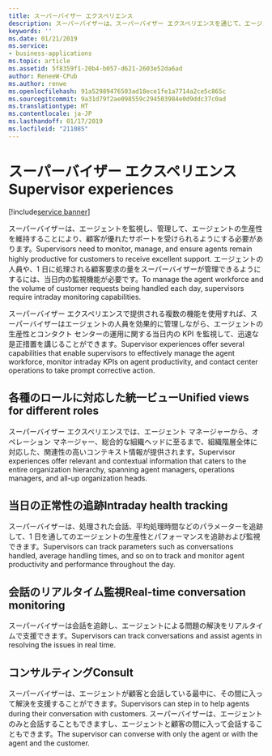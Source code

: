 ```yaml
---
title: スーパーバイザー エクスペリエンス
description: スーパーバイザーは、スーパーバイザー エクスペリエンスを通じて、エージェントの人員を効果的に管理しながら、エージェントの生産性に関する当日内の KPI を監視して、迅速な是正措置を講じることができます。
keywords: ''
ms.date: 01/21/2019
ms.service:
- business-applications
ms.topic: article
ms.assetid: 5f8359f1-20b4-b057-d621-2603e52da6ad
author: ReneeW-CPub
ms.author: renwe
ms.openlocfilehash: 91a52989476503ad18ece1fe1a7714a2ce5c865c
ms.sourcegitcommit: 9a31d79f2ae098559c294503984e0d9ddc37c0ad
ms.translationtype: HT
ms.contentlocale: ja-JP
ms.lasthandoff: 01/17/2019
ms.locfileid: "211085"
---
```

#  <a name="supervisor-experiences"></a><span data-ttu-id="d26df-103">スーパーバイザー エクスペリエンス</span><span class="sxs-lookup"><span data-stu-id="d26df-103">Supervisor experiences</span></span>
[!include[service banner](../../includes/service.md)]



<span data-ttu-id="d26df-104">スーパーバイザーは、エージェントを監視し、管理して、エージェントの生産性を維持することにより、顧客が優れたサポートを受けられるようにする必要があります。</span><span class="sxs-lookup"><span data-stu-id="d26df-104">Supervisors need to monitor, manage, and ensure agents remain highly productive for customers to receive excellent support.</span></span> <span data-ttu-id="d26df-105">エージェントの人員や、1 日に処理される顧客要求の量をスーパーバイザーが管理できるようにするには、当日内の監視機能が必要です。</span><span class="sxs-lookup"><span data-stu-id="d26df-105">To manage the agent workforce and the volume of customer requests being handled each day, supervisors require intraday monitoring capabilities.</span></span>

<span data-ttu-id="d26df-106">スーパーバイザー エクスペリエンスで提供される複数の機能を使用すれば、スーパーバイザーはエージェントの人員を効果的に管理しながら、エージェントの生産性とコンタクト センターの運用に関する当日内の KPI を監視して、迅速な是正措置を講じることができます。</span><span class="sxs-lookup"><span data-stu-id="d26df-106">Supervisor experiences offer several capabilities that enable supervisors to effectively manage the agent workforce, monitor intraday KPIs on agent productivity, and contact center operations to take prompt corrective action.</span></span> 

## <a name="unified-views-for-different-roles"></a><span data-ttu-id="d26df-107">各種のロールに対応した統一ビュー</span><span class="sxs-lookup"><span data-stu-id="d26df-107">Unified views for different roles</span></span>

<span data-ttu-id="d26df-108">スーパーバイザー エクスペリエンスでは、エージェント マネージャーから、オペレーション マネージャー、総合的な組織ヘッドに至るまで、組織階層全体に対応した、関連性の高いコンテキスト情報が提供されます。</span><span class="sxs-lookup"><span data-stu-id="d26df-108">Supervisor experiences offer relevant and contextual information that caters to the entire organization hierarchy, spanning agent managers, operations managers, and all-up organization heads.</span></span>

## <a name="intraday-health-tracking"></a><span data-ttu-id="d26df-109">当日の正常性の追跡</span><span class="sxs-lookup"><span data-stu-id="d26df-109">Intraday health tracking</span></span>

<span data-ttu-id="d26df-110">スーパーバイザーは、処理された会話、平均処理時間などのパラメーターを追跡して、1 日を通してのエージェントの生産性とパフォーマンスを追跡および監視できます。</span><span class="sxs-lookup"><span data-stu-id="d26df-110">Supervisors can track parameters such as conversations handled, average handling times, and so on to track and monitor agent productivity and performance throughout the day.</span></span>

## <a name="real-time-conversation-monitoring"></a><span data-ttu-id="d26df-111">会話のリアルタイム監視</span><span class="sxs-lookup"><span data-stu-id="d26df-111">Real-time conversation monitoring</span></span> 

<span data-ttu-id="d26df-112">スーパーバイザーは会話を追跡し、エージェントによる問題の解決をリアルタイムで支援できます。</span><span class="sxs-lookup"><span data-stu-id="d26df-112">Supervisors can track conversations and assist agents in resolving the issues in real time.</span></span> 

## <a name="consult"></a><span data-ttu-id="d26df-113">コンサルティング</span><span class="sxs-lookup"><span data-stu-id="d26df-113">Consult</span></span>

<span data-ttu-id="d26df-114">スーパーバイザーは、エージェントが顧客と会話している最中に、その間に入って解決を支援することができます。</span><span class="sxs-lookup"><span data-stu-id="d26df-114">Supervisors can step in to help agents during their conversation with customers.</span></span> <span data-ttu-id="d26df-115">スーパーバイザーは、エージェントのみと会話することもできますし、エージェントと顧客の間に入って会話することもできます。</span><span class="sxs-lookup"><span data-stu-id="d26df-115">The supervisor can converse with only the agent or with the agent and the customer.</span></span>

